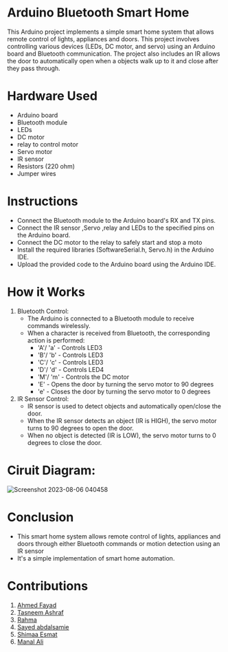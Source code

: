 # Arduino Bluetooth Smart Home
This Arduino project implements a simple smart home system that allows remote control of lights, appliances and doors.
This project involves controlling various devices (LEDs, DC motor, and servo) using an Arduino board and Bluetooth communication. The project also includes an IR allows the door to automatically open when a objects walk up to it and close after they pass through.
# Hardware Used
- Arduino board
- Bluetooth module
- LEDs
- DC motor
- relay to control motor
- Servo motor
- IR sensor
- Resistors (220 ohm)
- Jumper wires
# Instructions
* Connect the Bluetooth module to the Arduino board's RX and TX pins.
* Connect the IR sensor ,Servo ,relay and LEDs to the specified pins on the Arduino board.
* Connect the DC motor to the relay to safely start and stop a moto
* Install the required libraries (SoftwareSerial.h, Servo.h) in the Arduino IDE.
* Upload the provided code to the Arduino board using the Arduino IDE.
# How it Works
1. Bluetooth Control:
   * The Arduino is connected to a Bluetooth module to receive commands wirelessly.
   * When a character is received from Bluetooth, the corresponding action is performed:
     * 'A'/ 'a' - Controls LED3
     * 'B'/ 'b' - Controls LED3
     * 'C'/ 'c' - Controls LED3
     * 'D'/ 'd' - Controls LED4
     * 'M'/ 'm' - Controls the DC motor
     * 'E' - Opens the door by turning the servo motor to 90 degrees
     * 'e' - Closes the door by turning the servo motor to 0 degrees
  2. IR Sensor Control:
     - IR sensor is used to detect objects and automatically open/close the door.
     - When the IR sensor detects an object (IR is HIGH), the servo motor turns to 90 degrees to open the door.
     - When no object is detected (IR is LOW), the servo motor turns to 0 degrees to close the door.
# Ciruit Diagram:
![Screenshot 2023-08-06 040458](https://github.com/Shimaa-esmat/Smart_Home/assets/120101693/ffd56e38-86d4-4cf0-944b-af0718936665)
# Conclusion
* This smart home system allows remote control of lights, appliances and doors through either Bluetooth commands or motion detection using an IR sensor
* It's a simple implementation of smart home automation.
# Contributions
 1. [Ahmed Fayad](https://github.com/0xAMF)
 2. [Tasneem Ashraf](https://github.com/tasnym1)
 3. [Rahma](https://github.com/RAHMA993)
 4. [Sayed abdalsamie](https://github.com/SayedAbdalsamie)
 5. [Shimaa Esmat](https://github.com/Shimaa-esmat)
 6. [Manal Ali](https://github.com/manal-3li)



